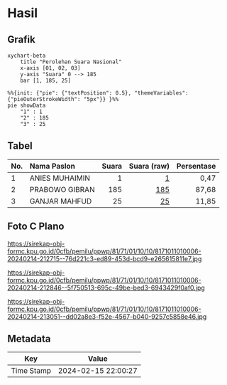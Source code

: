 # Hasil

## Grafik

```mermaid
xychart-beta
    title "Perolehan Suara Nasional"
    x-axis [01, 02, 03]
    y-axis "Suara" 0 --> 185
    bar [1, 185, 25]
```

```mermaid
%%{init: {"pie": {"textPosition": 0.5}, "themeVariables": {"pieOuterStrokeWidth": "5px"}} }%%
pie showData
    "1" : 1
    "2" : 185
    "3" : 25
```

## Tabel

| No. | Nama Paslon    | Suara | Suara (raw) | Persentase |
|:--- |:-------------- | -----:| -----------:| ----------:|
| 1   | ANIES MUHAIMIN | 1     | [1][p-1]    | 0,47       |
| 2   | PRABOWO GIBRAN | 185   | [185][p-2]  | 87,68      |
| 3   | GANJAR MAHFUD  | 25    | [25][p-3]   | 11,85      |


[p-1]: https://github.com/gigit-pemilu/pemilu-2024/blob/main/pilpres/hitung-suara/sub/81-maluku/sub/71-kota-ambon/sub/01-nusaniwe/sub/1010-mangga-dua/sub/006-tps/sub/paslon-1.txt
[p-2]: https://github.com/gigit-pemilu/pemilu-2024/blob/main/pilpres/hitung-suara/sub/81-maluku/sub/71-kota-ambon/sub/01-nusaniwe/sub/1010-mangga-dua/sub/006-tps/sub/paslon-2.txt
[p-3]: https://github.com/gigit-pemilu/pemilu-2024/blob/main/pilpres/hitung-suara/sub/81-maluku/sub/71-kota-ambon/sub/01-nusaniwe/sub/1010-mangga-dua/sub/006-tps/sub/paslon-3.txt

## Foto C Plano

https://sirekap-obj-formc.kpu.go.id/0cfb/pemilu/ppwp/81/71/01/10/10/8171011010006-20240214-212715--76d221c3-ed89-453d-bcd9-e265615811e7.jpg

https://sirekap-obj-formc.kpu.go.id/0cfb/pemilu/ppwp/81/71/01/10/10/8171011010006-20240214-212846--5f750513-695c-49be-bed3-6943429f0af0.jpg

https://sirekap-obj-formc.kpu.go.id/0cfb/pemilu/ppwp/81/71/01/10/10/8171011010006-20240214-213051--dd02a8e3-f52e-4567-b040-9257c5858e46.jpg


## Metadata

| Key        | Value               |
| ---------- | ------------------- |
| Time Stamp | 2024-02-15 22:00:27 |



